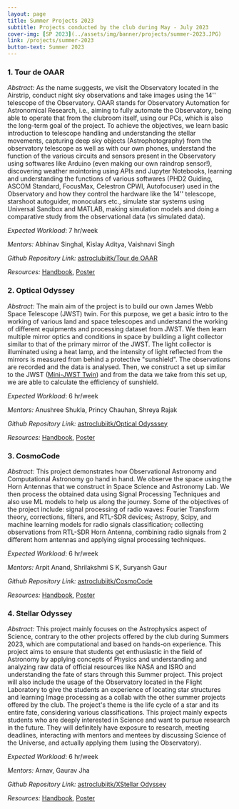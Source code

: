 ```yaml
---
layout: page
title: Summer Projects 2023
subtitle: Projects conducted by the club during May - July 2023
cover-img: [SP 2023](../assets/img/banner/projects/summer-2023.JPG)
link: /projects/summer-2023
button-text: Summer 2023
---
```


### 1. Tour de OAAR

*Abstract:* As the name suggests, we visit the Observatory located in the Airstrip, conduct night sky observations and take images using the 14'' telescope of the Observatory. OAAR stands for Observatory Automation for Astronomical Research, i.e., aiming to fully automate the Observatory, being able to operate that from the clubroom itself, using our PCs, which is also the long-term goal of the project. To achieve the objectives, we learn basic introduction to telescope handling and understanding the stellar movements, capturing deep sky objects (Astrophotography) from the observatory telescope as well as with our own phones,  understand the function of the various circuits and sensors present in the Observatory using softwares like Arduino (even making our own raindrop sensor!), discovering weather mointoring using APIs and Jupyter Notebooks, learning and understanding the functions of various softwares (PHD2 Guiding, ASCOM Standard, FocusMax, Celestron CPWI, Autofocuser) used in the Observatory and how they control the hardware like the 14'' telescope, starshoot autoguider, monoculars etc., simulate star systems using Universal Sandbox and MATLAB, making simulation models and doing a comparative study from the observational data (vs simulated data).

*Expected Workload*: 7 hr/week

*Mentors:* Abhinav Singhal, Kislay Aditya, Vaishnavi Singh

*Github Repository Link:*  [astroclubiitk/Tour de OAAR](https://github.com/astroclubiitk/Tour-de-OAAR-2023)

*Resources:* <a href="/assets/docs/projects/2023/Tour_de_OAAR/Handbook.pdf" target="_blank">Handbook</a>, <a href="/assets/docs/projects/2023/Tour_de_OAAR/Poster.pdf" target="_blank">Poster</a>

### 2. Optical Odyssey

*Abstract:* The main aim of the project is to build our own James Webb Space Telescope (JWST) twin. For this purpose, we get a basic intro to the working of various land and space telescopes and understand the working of different equipments and processing dataset from JWST. We then learn multiple mirror optics and conditions in space by building a light collector similar to that of the primary mirror of the JWST. The light collector is illuminated using a heat lamp, and the intensity of light reflected from the mirrors is measured from behind a protective "sunshield". The observations are recorded and the data is analysed. Then, we construct a set up similar to the JWST (<a href="/assets/img/banner/projects/sp-2023-optical-odyssey.jpg" target="_blank">Mini-JWST Twin</a>) and from the data we take from this set up, we are able to calculate the efficiency of sunshield.

*Expected Workload*: 6 hr/week

*Mentors:* Anushree Shukla, Princy Chauhan, Shreya Rajak

*Github Repository Link:*  [astroclubiitk/Optical Odysssey](https://github.com/astroclubiitk/Optical-Odyssey-2023)

*Resources:* <a href="/assets/docs/projects/2023/Optical_Odyssey/Handbook.pdf" target="_blank">Handbook</a>, <a href="/assets/docs/projects/2023/Optical_Odyssey/Poster.pdf" target="_blank">Poster</a>

### 3. CosmoCode

*Abstract:* This project demonstrates how Observational Astronomy and Computational Astronomy go hand in hand. We observe the space using the Horn Antennas that we construct in Space Science and Astronomy Lab. We then process the obtained data using Signal Processing Techniques and also use ML models to help us along the journey. Some of the objectives of the project include: signal processing of radio waves: Fourier Transform theory, corrections, filters, and RTL-SDR devices; Astropy, Scipy, and machine learning models for radio signals classification; collecting observations from RTL-SDR Horn Antenna, combining radio signals from 2 different horn antennas and applying signal processing techniques.

*Expected Workload*: 6 hr/week

*Mentors:* Arpit Anand, Shrilakshmi S K, Suryansh Gaur

*Github Repository Link:*  [astroclubiitk/CosmoCode](https://github.com/astroclubiitk/CosmoCode-2023)

*Resources:* <a href="/assets/docs/projects/2023/CosmoCode/Handbook.pdf" target="_blank">Handbook</a>, <a href="/assets/docs/projects/2023/CosmoCode/Poster.pdf" target="_blank">Poster</a>

### 4. Stellar Odyssey

*Abstract:* This project mainly focuses on the Astrophysics aspect of Science, contrary to the other projects
offered by the club during Summers 2023, which are computational and based on hands-on experience. This project aims to
ensure that students get enthusiastic in the field of Astronomy by applying concepts of Physics and
understanding and analyzing raw data of official resources like NASA and ISRO and
understanding the fate of stars through this Summer project. This project will also include the
usage of the Observatory located in the Flight Laboratory to give the students an experience of
locating star structures and learning Image processing as a collab with the other summer
projects offered by the club. The project's theme is the life cycle of a star and its entire fate,
considering various classifications. This project mainly expects students who are deeply
interested in Science and want to pursue research in the future. They will definitely have
exposure to research, meeting deadlines, interacting with mentors and mentees by discussing
Science of the Universe, and actually applying them (using the Observatory).

*Expected Workload*: 6 hr/week

*Mentors:* Arnav, Gaurav Jha

*Github Repository Link:*  [astroclubiitk/XStellar Odyssey](https://github.com/astroclubiitk/Stellar-Odyssey-2023)

*Resources:* <a href="/assets/docs/projects/2023/CosmoCode/Handbook.pdf" target="_blank">Handbook</a>, <a href="/assets/docs/projects/2023/Stellar_Odyssey/Poster.pdf" target="_blank">Poster</a>

